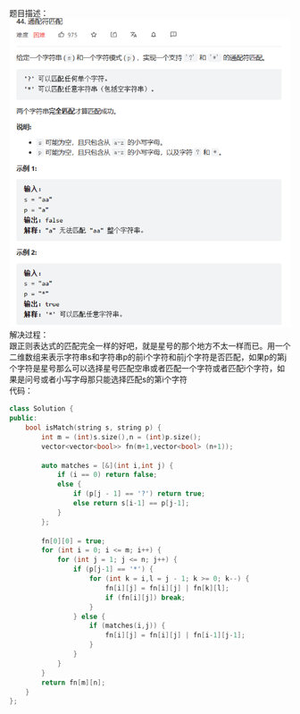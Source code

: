 题目描述：  
![image](/algorithmn/dynamic_programming/image/image38.png)  
解决过程：  
跟正则表达式的匹配完全一样的好吧，就是星号的那个地方不太一样而已。用一个二维数组来表示字符串s和字符串p的前i个字符和前j个字符是否匹配，如果p的第j个字符是星号那么可以选择星号匹配空串或者匹配一个字符或者匹配i个字符，如果是问号或者小写字母那只能选择匹配s的第i个字符  
代码： 
```cpp
class Solution {
public:
    bool isMatch(string s, string p) {
        int m = (int)s.size(),n = (int)p.size();
        vector<vector<bool>> fn(m+1,vector<bool> (n+1));

        auto matches = [&](int i,int j) {
            if (i == 0) return false;
            else {
                if (p[j - 1] == '?') return true;
                else return s[i-1] == p[j-1];
            }
        };

        fn[0][0] = true;
        for (int i = 0; i <= m; i++) {
            for (int j = 1; j <= n; j++) {
                if (p[j-1] == '*') {
                    for (int k = i,l = j - 1; k >= 0; k--) {
                        fn[i][j] = fn[i][j] | fn[k][l];
                        if (fn[i][j]) break;
                    }
                } else {
                    if (matches(i,j)) {
                        fn[i][j] = fn[i][j] | fn[i-1][j-1];
                    }
                }
            }
        }
        return fn[m][n];
    }
};
```